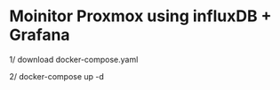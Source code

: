 # Moinitor Proxmox using influxDB + Grafana
1/ download docker-compose.yaml

2/ docker-compose up -d

